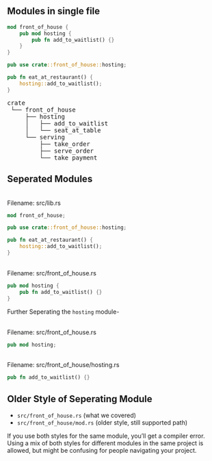 ## Modules in single file
```rs
mod front_of_house {
    pub mod hosting {
        pub fn add_to_waitlist() {}
    }
}

pub use crate::front_of_house::hosting;

pub fn eat_at_restaurant() {
    hosting::add_to_waitlist();
}
```
<pre>
crate
 └── front_of_house
     ├── hosting
     │   ├── add_to_waitlist
     │   └── seat_at_table
     └── serving
         ├── take_order
         ├── serve_order
         └── take_payment
</pre>

## Seperated Modules
<br>
Filename: src/lib.rs

```rs
mod front_of_house;

pub use crate::front_of_house::hosting;

pub fn eat_at_restaurant() {
    hosting::add_to_waitlist();
}
```
<br>
Filename: src/front_of_house.rs

```rs
pub mod hosting {
    pub fn add_to_waitlist() {}
}
```
Further Seperating the `hosting` module-

<br>
Filename: src/front_of_house.rs

```rs
pub mod hosting;
```
<br>
Filename: src/front_of_house/hosting.rs

```rs
pub fn add_to_waitlist() {}
```

## Older Style of Seperating Module
- `src/front_of_house.rs` (what we covered)
- `src/front_of_house/mod.rs` (older style, still supported path)

If you use both styles for the same module, you’ll get a compiler error.  
 Using a mix of both styles for different modules in the same project is allowed, but might be confusing for people navigating your project.
